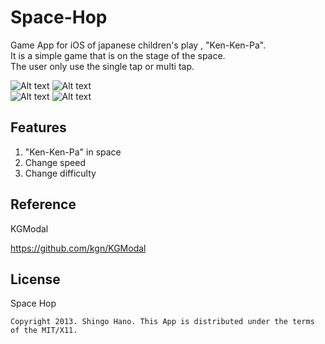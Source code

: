 Space-Hop
=========

Game App for iOS of japanese children's play , "Ken-Ken-Pa".  
It is a simple game that is on the stage of the space.  
The user only use the single tap or multi tap.    

![Alt text](http://priolo.wktk.so/images/kenkenpa6.png) 
![Alt text](http://priolo.wktk.so/images/kenkenpa7.png)  
![Alt text](http://priolo.wktk.so/images/kenkenpa8.png) 
![Alt text](http://priolo.wktk.so/images/kenkenpa9.png)


Features
------

1. "Ken-Ken-Pa" in space
2. Change speed
3. Change difficulty


Reference
------
KGModal


<https://github.com/kgn/KGModal>


License
------

Space Hop


`Copyright 2013. Shingo Hano. This App is distributed under the terms of the MIT/X11.`  

